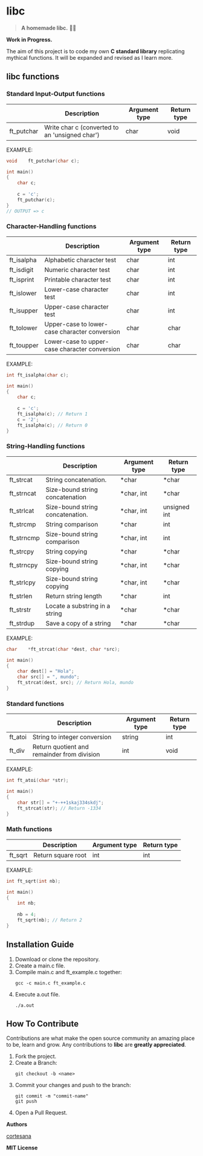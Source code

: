 # libc

>  **A homemade libc.** :wrench::pineapple:


**Work in Progress.**

The aim of this project is to code my own **C standard library** replicating mythical functions. It will be expanded and revised as I learn more.

## libc functions
### Standard Input-Output functions

||Description|Argument type|Return type|
|-----------|-----------|-----------|-----------|
|ft_putchar|Write char c (converted to an 'unsigned char')|char|void|

EXAMPLE:
```c
void	ft_putchar(char c);

int	main()
{
	char c;
	
	c = 'c';
	ft_putchar(c);
}
// OUTPUT => c
```

### Character-Handling functions

||Description|Argument type|Return type|
|-----------|-----------|-----------|-----------|
|ft_isalpha|Alphabetic character test|char|int|
|ft_isdigit|Numeric character test|char|int|
|ft_isprint|Printable character test|char|int|
|ft_islower|Lower-case character test|char|int|
|ft_isupper|Upper-case character test|char|int|
|ft_tolower|Upper-case to lower-case character conversion|char|char|
|ft_toupper|Lower-case to upper-case character conversion|char|char|
 
 EXAMPLE:
```c
int	ft_isalpha(char c);

int	main()
{
	char c;
	
	c = 'c';
	ft_isalpha(c); // Return 1
	c = '2';
	ft_isalpha(c); // Return 0
}
```


### String-Handling functions

||Description|Argument type|Return type|
|-----------|-----------|-----------|-----------|
|ft_strcat|String concatenation.|*char|*char|
|ft_strncat|Size-bound string concatenation|*char, int|*char|
|ft_strlcat|Size-bound string concatenation.|*char, int|unsigned int|
|ft_strcmp|String comparison|*char|int|
|ft_strncmp|Size-bound string comparison|*char, int|int|
|ft_strcpy|String copying|*char|*char|
|ft_strncpy|Size-bound string copying|*char, int|*char|
|ft_strlcpy|Size-bound string copying|*char, int|*char|
|ft_strlen|Return string length|*char|int|
|ft_strstr|Locate a substring in a string|*char|*char|
|ft_strdup|Save a copy of a string|*char|*char|

EXAMPLE:
```c
char	*ft_strcat(char *dest, char *src);

int	main()
{
	char dest[] = "Hola";
	char src[] = ", mundo";
	ft_strcat(dest, src); // Return Hola, mundo
}
```
  

### Standard functions

||Description|Argument type|Return type|
|-----------|-----------|-----------|-----------|
|ft_atoi|String to integer conversion|string|int|
|ft_div|Return quotient and remainder from division|int|void


EXAMPLE:
```c
int	ft_atoi(char *str);

int	main()
{
	char str[] = "+-++1skaj334skdj";
	ft_strcat(str); // Return -1334
}
```

### Math functions

||Description|Argument type|Return type|
|-----------|-----------|-----------|-----------|
|ft_sqrt|Return square root|int|int|


EXAMPLE:
```c
int	ft_sqrt(int nb);

int	main()
{
	int nb;
	
	nb = 4;
	ft_sqrt(nb); // Return 2
}
```
## Installation Guide

1. Download or clone the repository.
2. Create a main.c file.
3. Compile main.c and ft_example.c together:
    ```
    gcc -c main.c ft_example.c
    ```
4. Execute a.out file.
    ```
    ./a.out
    ```

## How To Contribute

Contributions are what make the open source community an amazing place to be, learn and grow. Any contributions to **libc** are **greatly appreciated**.
1. Fork the project.
2. Create a Branch:
    ```
    git checkout -b <name>
    ```
3. Commit your changes and push to the branch:
    ```
    git commit -m "commit-name"
    git push
    ```
5. Open a Pull Request.
    
**Authors**

[cortesana](https://twitter.com/cortesana_dev)

**MIT License**
